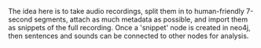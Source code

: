 The idea here is to take audio recordings, split them in to human-friendly 7-second segments, attach as much metadata as possible, and import them as snippets of the full recording.
Once a 'snippet' node is created in neo4j, then sentences and sounds can be connected to other nodes for analysis.
